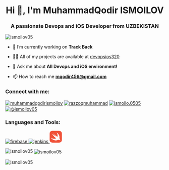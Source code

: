 <h1 align="center">Hi 👋, I'm MuhammadQodir ISMOILOV</h1>
<h3 align="center">A passionate Devops and iOS Developer from UZBEKISTAN</h3>

<p align="left"> <img src="https://media.tenor.com/whgQwNlVvNkAAAAi/xero-code.gif" alt="ismoilov05" /> </p>

- 🔭 I’m currently working on **Track Back**


- 👨‍💻 All of my projects are available at [devopsios320](@devopsios320)

- 💬 Ask me about **All Devops and iOS environment!**

- 📫 How to reach me **mqodir456@gmail.com**

<h3 align="left">Connect with me:</h3>
<p align="left">
<a href="https://linkedin.com/in/muhammadqodirismoilov" target="blank"><img align="center" src="https://raw.githubusercontent.com/rahuldkjain/github-profile-readme-generator/master/src/images/icons/Social/linked-in-alt.svg" alt="muhammadqodirismoilov" height="30" width="40" /></a>
<a href="https://fb.com/razzoqmuhammad" target="blank"><img align="center" src="https://raw.githubusercontent.com/rahuldkjain/github-profile-readme-generator/master/src/images/icons/Social/facebook.svg" alt="razzoqmuhammad" height="30" width="40" /></a>
<a href="https://instagram.com/ismoilo.0505" target="blank"><img align="center" src="https://raw.githubusercontent.com/rahuldkjain/github-profile-readme-generator/master/src/images/icons/Social/instagram.svg" alt="ismoilo.0505" height="30" width="40" /></a>
<a href="https://www.leetcode.com/@ismoilov05" target="blank"><img align="center" src="https://raw.githubusercontent.com/rahuldkjain/github-profile-readme-generator/master/src/images/icons/Social/leet-code.svg" alt="@ismoilov05" height="30" width="40" /></a>
</p>

<h3 align="left">Languages and Tools:</h3>
<p align="left"> <a href="https://firebase.google.com/" target="_blank" rel="noreferrer"> <img src="https://www.vectorlogo.zone/logos/firebase/firebase-icon.svg" alt="firebase" width="40" height="40"/> </a> <a href="https://www.jenkins.io" target="_blank" rel="noreferrer"> <img src="https://www.vectorlogo.zone/logos/jenkins/jenkins-icon.svg" alt="jenkins" width="40" height="40"/> </a> <a href="https://developer.apple.com/swift/" target="_blank" rel="noreferrer"> <img src="https://raw.githubusercontent.com/devicons/devicon/master/icons/swift/swift-original.svg" alt="swift" width="40" height="40"/> </a> </p>

<p><img align="left" src="https://github-readme-stats.vercel.app/api/top-langs?username=ismoilov05&show_icons=true&locale=en&layout=compact" alt="ismoilov05" /></p>

<p>&nbsp;<img align="center" src="https://github-readme-stats.vercel.app/api?username=ismoilov05&show_icons=true&locale=en" alt="ismoilov05" /></p>

<p><img align="center" src="https://github-readme-streak-stats.herokuapp.com/?user=ismoilov05&" alt="ismoilov05" /></p>
